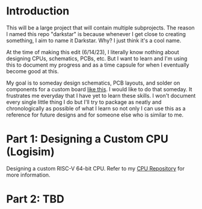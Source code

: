 # Introduction
This will be a large project that will contain multiple subprojects. The reason I named this repo "darkstar" is because whenever I get close to creating something, I aim to name it Darkstar. Why? I just think it's a cool name.

At the time of making this edit (6/14/23), I literally know nothing about designing CPUs, schematics, PCBs, etc. But I want to learn and I'm using this to document my progress and as a time capsule for when I eventually become good at this.

My goal is to someday design schematics, PCB layouts, and solder on components for a custom board [like this](https://github.com/petit-miner/Blueberry-PI). I would like to do that someday. It frustrates me everyday that I have yet to learn these skills. I won't document every single little thing I do but I'll try to package as neatly and chronologically as possible of what I learn so not only I can use this as a reference for future designs and for someone else who is similar to me.

# Part 1: Designing a Custom CPU (Logisim)

Designing a custom RISC-V 64-bit CPU. Refer to my [CPU Repository](https://github.com/Dishoungh/cpu.git) for more information.

# Part 2: TBD
